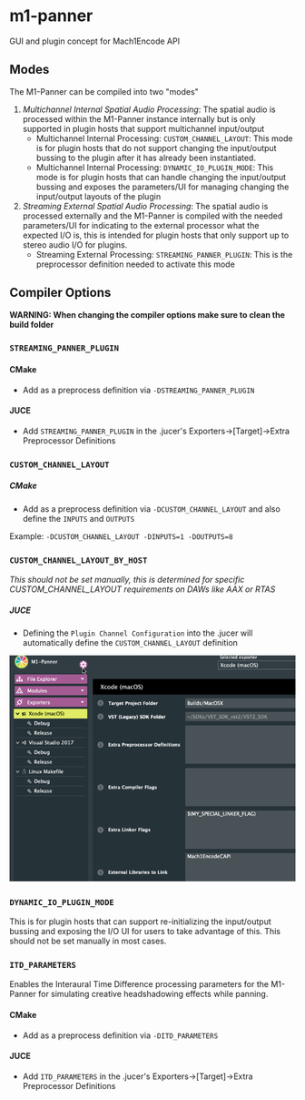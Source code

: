 # m1-panner
GUI and plugin concept for Mach1Encode API


## Modes
The M1-Panner can be compiled into two "modes"
 1. *Multichannel Internal Spatial Audio Processing*: The spatial audio is processed within the M1-Panner instance internally but is only supported in plugin hosts that support multichannel input/output
 	- Multichannel Internal Processing: `CUSTOM_CHANNEL_LAYOUT`: This mode is for plugin hosts that do not support changing the input/output bussing to the plugin after it has already been instantiated.
 	- Multichannel Internal Processing: `DYNAMIC_IO_PLUGIN_MODE`: This mode is for plugin hosts that can handle changing the input/output bussing and exposes the parameters/UI for managing changing the input/output layouts of the plugin
 2. *Streaming External Spatial Audio Processing*: The spatial audio is processed externally and the M1-Panner is compiled with the needed parameters/UI for indicating to the external processor what the expected I/O is, this is intended for plugin hosts that only support up to stereo audio I/O for plugins.
 	- Streaming External Processing: `STREAMING_PANNER_PLUGIN`: This is the preprocessor definition needed to activate this mode

## Compiler Options

**WARNING: When changing the compiler options make sure to clean the build folder**

### `STREAMING_PANNER_PLUGIN`

#### CMake
- Add as a preprocess definition via `-DSTREAMING_PANNER_PLUGIN`

#### JUCE
- Add `STREAMING_PANNER_PLUGIN` in the .jucer's Exporters->[Target]->Extra Preprocessor Definitions

### `CUSTOM_CHANNEL_LAYOUT`

##### CMake
- Add as a preprocess definition via `-DCUSTOM_CHANNEL_LAYOUT` and also define the `INPUTS` and `OUTPUTS`

Example:
`-DCUSTOM_CHANNEL_LAYOUT -DINPUTS=1 -DOUTPUTS=8`

### `CUSTOM_CHANNEL_LAYOUT_BY_HOST`
_This should not be set manually, this is determined for specific CUSTOM_CHANNEL_LAYOUT requirements on DAWs like AAX or RTAS_

##### JUCE
- Defining the `Plugin Channel Configuration` into the .jucer will automatically define the `CUSTOM_CHANNEL_LAYOUT` definition

![Custom_CHANNEL_LAYOUT JUCE Setup](./.readme/setup_custom_channel_layout.gif)

### `DYNAMIC_IO_PLUGIN_MODE`
This is for plugin hosts that can support re-initializing the input/output bussing and exposing the I/O UI for users to take advantage of this. This should not be set manually in most cases.

### `ITD_PARAMETERS`
Enables the Interaural Time Difference processing parameters for the M1-Panner for simulating creative headshadowing effects while panning.

#### CMake
- Add as a preprocess definition via `-DITD_PARAMETERS`

#### JUCE
- Add `ITD_PARAMETERS` in the .jucer's Exporters->[Target]->Extra Preprocessor Definitions
